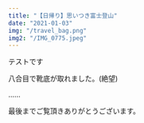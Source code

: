 ```yaml
---
title: "【日帰り】思いつき富士登山"
date: "2021-01-03"
img: "/travel_bag.png"
img2: "/IMG_0775.jpeg"
---
```


テストです

八合目で靴底が取れました。(絶望)

......

最後までご覧頂きありがとうございます。

